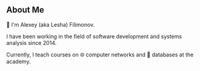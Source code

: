 ## About Me

🖖 I'm Alexey (aka Lesha) Filimonov.

I have been working in the field of software development and systems analysis since 2014.

Currently, I teach courses on 🌐 computer networks and 💾 databases at the academy.
